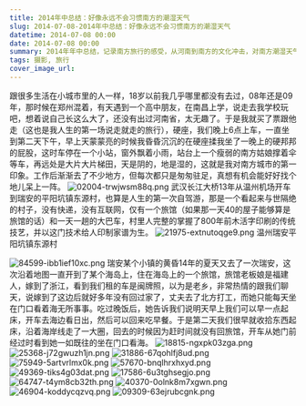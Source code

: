 ```yaml
---
title: 2014年中总结：好像永远不会习惯南方的潮湿天气
slug: 2014-07-08-2014年中总结：好像永远不会习惯南方的潮湿天气
datetime: 2014-07-08 00:00
date: 2014-07-08 00:00
summary: 2014年年中总结，记录南方旅行的感受，从河南到南方的文化冲击，对南方潮湿天气的不适应和旅行见闻。
tags: 摄影, 旅行
cover_image_url: 
---
```

跟很多生活在小城市里的人一样，18岁以前我几乎哪里都没有去过，08年还是09年，那时候在郑州混着，有天遇到一个高中朋友，在南昌上学，说走去我学校玩吧，想着说自己长这么大了，还没有出过河南省，太无趣了。于是我就买了票跟他走（这也是我人生的第一场说走就走的旅行），硬座，我们晚上6点上车，一直坐到第二天下午，早上天蒙蒙亮的时候我昏昏沉沉的在硬座揉我坐了一晚上的硬邦邦的屁股，这时车停在一个小站，窗外飘着小雨，站台上一个瘦弱的南方姑娘撑着伞等车，再远处是大片大片梯田，天是阴的，地是湿的，这就是我对南方城市的第一印象。工作后渐渐去了不少地方，但每次都只是匆匆驻足，真想有机会能好好找个地儿呆上一阵。
![02004-trwjwsm88q.png](../assets/2019/09/3122352789.png)
武汉长江大桥13年从温州机场开车到瑞安的平阳坑镇东源村，也算是人生的第一次自驾游，那是一个看起来与世隔绝的村子，没有快递，没有互联网，仅有一个旅馆（如果那一天40的屋子能够算是旅馆的话）和一天一趟的大巴车，村里人完整的掌握了800年前木活字印刷的传统技艺，并以这门技术给人印制家谱为生。
![21975-extnutoqge9.png](../assets/2019/09/2388963550.png)
温州瑞安平阳坑镇东源村
<!--more-->
![84599-ibb1ief10xc.png](../assets/2019/09/1147732016.png)
瑞安某个小镇的黄昏14年的夏天又去了一次瑞安，这次沿着地图一直开到了某个海岛上，住在海岛上的一个旅馆，旅馆老板娘是福建人，嫁到了浙江，看到我们租的车是闽牌照，以为是老乡，非常热情的跟我们聊天，说嫁到了这边后就好多年没有回过家了，丈夫去了北方打工，而她只能每天坐在门口看着海无所事事。吃过晚饭后，她告诉我们说明天早上我们可以早一点起床，开车去海边看日出，然后可以回来吃早餐。于是第二天我们很早就收拾东西起床，沿着海岸线走了一大圈，回去的时候因为赶时间就没有回旅馆，开车从她门前经过时看到她一如既往的坐在门口看海。
![18815-ngxpk03zga.png](../assets/2019/09/1415139234.png)
![25368-j72gwuzh1jn.png](../assets/2019/09/351058751.png)
![31886-67qohlfj8ud.png](../assets/2019/09/3396739950.png)
![75949-5artvrlmx0k.png](../assets/2019/09/3978511410.png)
![57670-bnqlhrxhxyd.png](../assets/2019/09/2202906709.png)
![49369-tiks4g03dat.png](../assets/2019/09/1253432868.png)
![17586-6u3tghsegjo.png](../assets/2019/09/166140269.png)
![64747-t4ym8cb32th.png](../assets/2019/09/1790946545.png)
![40370-0olnk8m7xgwn.png](../assets/2019/09/3944060734.png)
![46904-koddycqzvq.png](../assets/2019/09/1380242325.png)
![09309-63ejrubcgnk.png](../assets/2019/09/4105823073.png)